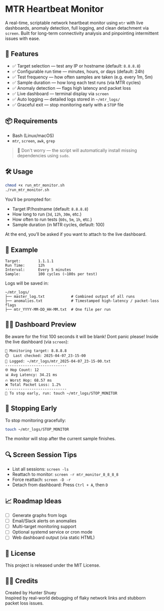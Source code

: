 # MTR Heartbeat Monitor

A real-time, scriptable network heartbeat monitor using `mtr` with live dashboards, anomaly detection, full logging, and clean detachment via `screen`. Built for long-term connectivity analysis and pinpointing intermittent issues with ease.

## 🚀 Features

- ✅ Target selection — test any IP or hostname (default: `8.8.8.8`)
- ✅ Configurable run time — minutes, hours, or days (default: 24h)
- ✅ Test frequency — how often samples are taken (e.g. every 1m, 5m)
- ✅ Sample duration — how long each test runs (via MTR cycles)
- ✅ Anomaly detection — flags high latency and packet loss
- ✅ Live dashboard — terminal display via `screen`
- ✅ Auto logging — detailed logs stored in `~/mtr_logs/`
- ✅ Graceful exit — stop monitoring early with a `STOP` file

## 📦 Requirements

- Bash (Linux/macOS)
- `mtr`, `screen`, `awk`, `grep`

> 🔧 Don't worry — the script will automatically install missing dependencies using `sudo`.

## 🛠️ Usage

```bash
chmod +x run_mtr_monitor.sh
./run_mtr_monitor.sh
```

You’ll be prompted for:

- Target IP/hostname (default: `8.8.8.8`)
- How long to run (`3d`, `12h`, `30m`, etc.)
- How often to run tests (`60s`, `5m`, `1h`, etc.)
- Sample duration (in MTR cycles, default: 100)

At the end, you’ll be asked if you want to attach to the live dashboard.

## 🧠 Example

```
Target:        1.1.1.1
Run Time:      12h
Interval:      Every 5 minutes
Sample:        100 cycles (~100s per test)
```

Logs will be saved in:

```
~/mtr_logs/
├── master_log.txt            # Combined output of all runs
├── anomalies.txt             # Timestamped high-latency / packet-loss flags
├── mtr_YYYY-MM-DD_HH-MM.txt  # One file per run
```

## 🧑‍💻 Dashboard Preview
Be aware for the frist 100 seconds it will be blank! Dont panic please! 
Inside the live dashboard (via `screen`):

```
📡 Monitoring target: 8.8.8.8
⏱️  Last checked: 2025-04-07_23-15-00
📁 Logged: ~/mtr_logs/mtr_2025-04-07_23-15-00.txt
----------------------------
🌐 Hop Count: 12
📊 Avg Latency: 34.21 ms
🔥 Worst Hop: 68.57 ms
❌ Total Packet Loss: 1.2%
----------------------------
🛑 To stop early, run: touch ~/mtr_logs/STOP_MONITOR
```

## 🛑 Stopping Early

To stop monitoring gracefully:

```bash
touch ~/mtr_logs/STOP_MONITOR
```

The monitor will stop after the current sample finishes.

## 🔍 Screen Session Tips

- List all sessions: `screen -ls`
- Reattach to monitor: `screen -r mtr_monitor_8_8_8_8`
- Force reattach: `screen -D -r`
- Detach from dashboard: Press `Ctrl + A`, then `D`

## 📈 Roadmap Ideas

- [ ] Generate graphs from logs
- [ ] Email/Slack alerts on anomalies
- [ ] Multi-target monitoring support
- [ ] Optional systemd service or cron mode
- [ ] Web dashboard output (via static HTML)

## 🧾 License

This project is released under the MIT License.

## 👨‍💻 Credits

Created by Hunter Shuey  
Inspired by real-world debugging of flaky network links and stubborn packet loss issues.
